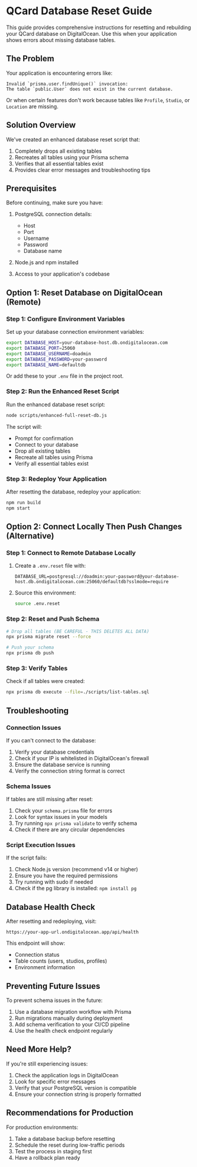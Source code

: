 # QCard Database Reset Guide

This guide provides comprehensive instructions for resetting and rebuilding your QCard database on DigitalOcean. Use this when your application shows errors about missing database tables.

## The Problem

Your application is encountering errors like:

```
Invalid `prisma.user.findUnique()` invocation:
The table `public.User` does not exist in the current database.
```

Or when certain features don't work because tables like `Profile`, `Studio`, or `Location` are missing.

## Solution Overview

We've created an enhanced database reset script that:

1. Completely drops all existing tables
2. Recreates all tables using your Prisma schema
3. Verifies that all essential tables exist
4. Provides clear error messages and troubleshooting tips

## Prerequisites

Before continuing, make sure you have:

1. PostgreSQL connection details:
   - Host
   - Port
   - Username
   - Password
   - Database name

2. Node.js and npm installed

3. Access to your application's codebase

## Option 1: Reset Database on DigitalOcean (Remote)

### Step 1: Configure Environment Variables

Set up your database connection environment variables:

```bash
export DATABASE_HOST=your-database-host.db.ondigitalocean.com
export DATABASE_PORT=25060
export DATABASE_USERNAME=doadmin
export DATABASE_PASSWORD=your-password
export DATABASE_NAME=defaultdb
```

Or add these to your `.env` file in the project root.

### Step 2: Run the Enhanced Reset Script

Run the enhanced database reset script:

```bash
node scripts/enhanced-full-reset-db.js
```

The script will:
- Prompt for confirmation
- Connect to your database
- Drop all existing tables
- Recreate all tables using Prisma
- Verify all essential tables exist

### Step 3: Redeploy Your Application

After resetting the database, redeploy your application:

```bash
npm run build
npm start
```

## Option 2: Connect Locally Then Push Changes (Alternative)

### Step 1: Connect to Remote Database Locally

1. Create a `.env.reset` file with:
   ```
   DATABASE_URL=postgresql://doadmin:your-password@your-database-host.db.ondigitalocean.com:25060/defaultdb?sslmode=require
   ```

2. Source this environment:
   ```bash
   source .env.reset
   ```

### Step 2: Reset and Push Schema

```bash
# Drop all tables (BE CAREFUL - THIS DELETES ALL DATA)
npx prisma migrate reset --force

# Push your schema
npx prisma db push
```

### Step 3: Verify Tables

Check if all tables were created:

```bash
npx prisma db execute --file=./scripts/list-tables.sql
```

## Troubleshooting

### Connection Issues

If you can't connect to the database:

1. Verify your database credentials
2. Check if your IP is whitelisted in DigitalOcean's firewall
3. Ensure the database service is running
4. Verify the connection string format is correct

### Schema Issues

If tables are still missing after reset:

1. Check your `schema.prisma` file for errors
2. Look for syntax issues in your models
3. Try running `npx prisma validate` to verify schema
4. Check if there are any circular dependencies

### Script Execution Issues

If the script fails:

1. Check Node.js version (recommend v14 or higher)
2. Ensure you have the required permissions
3. Try running with sudo if needed
4. Check if the pg library is installed: `npm install pg`

## Database Health Check

After resetting and redeploying, visit:

```
https://your-app-url.ondigitalocean.app/api/health
```

This endpoint will show:
- Connection status
- Table counts (users, studios, profiles)
- Environment information

## Preventing Future Issues

To prevent schema issues in the future:

1. Use a database migration workflow with Prisma
2. Run migrations manually during deployment
3. Add schema verification to your CI/CD pipeline
4. Use the health check endpoint regularly

## Need More Help?

If you're still experiencing issues:

1. Check the application logs in DigitalOcean
2. Look for specific error messages
3. Verify that your PostgreSQL version is compatible
4. Ensure your connection string is properly formatted

## Recommendations for Production

For production environments:

1. Take a database backup before resetting
2. Schedule the reset during low-traffic periods
3. Test the process in staging first
4. Have a rollback plan ready